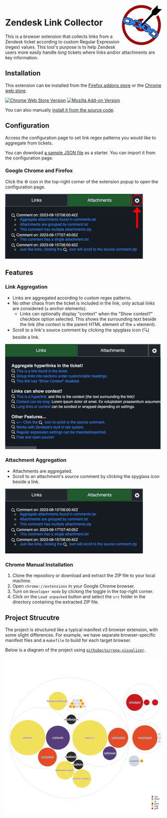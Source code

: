 <img src="https://github.com/BagToad/Zendesk-Link-Collector/blob/d05f079bb994524c10e1cb0766ec593d7b3817d0/icons/zlc-icon-128x128.png" align="right">

# Zendesk Link Collector 

This is a browser extension that collects links from a Zendesk ticket according to custom Regular Expression (regex) values. This tool's purpose is to help Zendesk users more easily handle _long_ tickets where links and/or attachments are key information.

## Installation
This extension can be installed from the [Firefox addons store](https://addons.mozilla.org/en-CA/firefox/addon/zendesk-link-collector/) or the [Chrome web store](https://chrome.google.com/webstore/detail/zendesk-link-collector/nckhapficnbbmcpapjnnegpagfcbjpja).

[![Chrome Web Store Version](https://img.shields.io/chrome-web-store/v/nckhapficnbbmcpapjnnegpagfcbjpja?logo=Google%20Chrome)](https://chrome.google.com/webstore/detail/zendesk-link-collector/nckhapficnbbmcpapjnnegpagfcbjpja) [![Mozilla Add-on Version](https://img.shields.io/amo/v/zendesk-link-collector?logo=Firefox)](https://addons.mozilla.org/en-CA/firefox/addon/zendesk-link-collector/)

You can also manually [install it from the source code](#chrome-manual-installation).

## Configuration
Access the configuration page to set link regex patterns you would like to aggregate from tickets.

You can download [a sample JSON file](./samples/link-patterns.json) as a starter. You can import it from the configuration page.

### Google Chrome and Firefox

Click the ⚙️ icon in the top-right corner of the extension popup to open the configuration page.

![options-button](samples/options-button-sample.png)

## Features

### Link Aggregation
- Links are aggregated according to custom regex patterns.
- No other chaos from the ticket is included in the link, only actual links are considered (`a` anchor elements).
    - Links can optionally display "context" when the "Show context?" checkbox option selected. This shows the surrounding text beside the link (the context is the parent HTML element of the `a` element).  
- Scroll to a link's source comment by clicking the spyglass icon (🔍) beside a link.

![image](samples/links-sample.png)


### Attachment Aggregation
- Attachments are aggregated.
- Scroll to an attachment's source comment by clicking the spyglass icon beside a link.

![image](samples/attachments-sample.png)

### Chrome Manual Installation
1.  Clone the repository or download and extract the ZIP file to your local machine.
2.  Open `chrome://extensions` in your Google Chrome browser.
3.  Turn on `Developer mode` by clicking the toggle in the top-right corner.
4.  Click on the `Load unpacked` button and select the `src` folder in the directory containing the extracted ZIP file.

## Project Strucutre

The project is structured like a typical manifest v3 browser extension, with some slight differences. For example, we have separate browser-specific manifest files and a `makefile` to build for each target browser.

Below is a diagram of the project using [`githubocto/repo-visualizer`](https://github.com/githubocto/repo-visualizer/).

![Visualization of the codebase](./diagram.svg)
